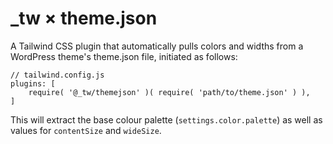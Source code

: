 # \_tw × theme.json

A Tailwind CSS plugin that automatically pulls colors and widths from a WordPress theme's theme.json file, initiated as follows:

```
// tailwind.config.js
plugins: [
	require( '@_tw/themejson' )( require( 'path/to/theme.json' ) ),
]
```

This will extract the base colour palette (`settings.color.palette`) as well as values for `contentSize` and `wideSize`.
